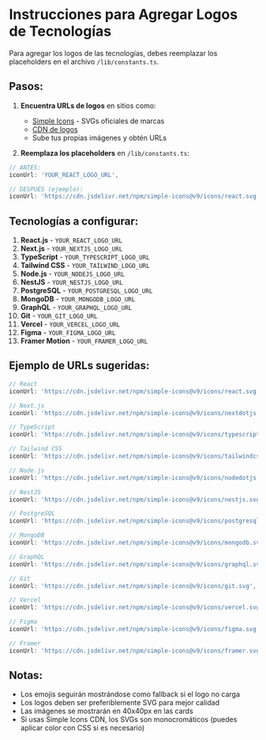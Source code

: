 # Instrucciones para Agregar Logos de Tecnologías

Para agregar los logos de las tecnologías, debes reemplazar los placeholders en el archivo `/lib/constants.ts`.

## Pasos:

1. **Encuentra URLs de logos** en sitios como:
   - [Simple Icons](https://simpleicons.org/) - SVGs oficiales de marcas
   - [CDN de logos](https://cdn.jsdelivr.net/npm/simple-icons@v9/icons/)
   - Sube tus propias imágenes y obtén URLs

2. **Reemplaza los placeholders** en `/lib/constants.ts`:

```typescript
// ANTES:
iconUrl: 'YOUR_REACT_LOGO_URL',

// DESPUÉS (ejemplo):
iconUrl: 'https://cdn.jsdelivr.net/npm/simple-icons@v9/icons/react.svg',
```

## Tecnologías a configurar:

1. **React.js** - `YOUR_REACT_LOGO_URL`
2. **Next.js** - `YOUR_NEXTJS_LOGO_URL`
3. **TypeScript** - `YOUR_TYPESCRIPT_LOGO_URL`
4. **Tailwind CSS** - `YOUR_TAILWIND_LOGO_URL`
5. **Node.js** - `YOUR_NODEJS_LOGO_URL`
6. **NestJS** - `YOUR_NESTJS_LOGO_URL`
7. **PostgreSQL** - `YOUR_POSTGRESQL_LOGO_URL`
8. **MongoDB** - `YOUR_MONGODB_LOGO_URL`
9. **GraphQL** - `YOUR_GRAPHQL_LOGO_URL`
10. **Git** - `YOUR_GIT_LOGO_URL`
11. **Vercel** - `YOUR_VERCEL_LOGO_URL`
12. **Figma** - `YOUR_FIGMA_LOGO_URL`
13. **Framer Motion** - `YOUR_FRAMER_LOGO_URL`

## Ejemplo de URLs sugeridas:

```typescript
// React
iconUrl: 'https://cdn.jsdelivr.net/npm/simple-icons@v9/icons/react.svg',

// Next.js
iconUrl: 'https://cdn.jsdelivr.net/npm/simple-icons@v9/icons/nextdotjs.svg',

// TypeScript
iconUrl: 'https://cdn.jsdelivr.net/npm/simple-icons@v9/icons/typescript.svg',

// Tailwind CSS
iconUrl: 'https://cdn.jsdelivr.net/npm/simple-icons@v9/icons/tailwindcss.svg',

// Node.js
iconUrl: 'https://cdn.jsdelivr.net/npm/simple-icons@v9/icons/nodedotjs.svg',

// NestJS
iconUrl: 'https://cdn.jsdelivr.net/npm/simple-icons@v9/icons/nestjs.svg',

// PostgreSQL
iconUrl: 'https://cdn.jsdelivr.net/npm/simple-icons@v9/icons/postgresql.svg',

// MongoDB
iconUrl: 'https://cdn.jsdelivr.net/npm/simple-icons@v9/icons/mongodb.svg',

// GraphQL
iconUrl: 'https://cdn.jsdelivr.net/npm/simple-icons@v9/icons/graphql.svg',

// Git
iconUrl: 'https://cdn.jsdelivr.net/npm/simple-icons@v9/icons/git.svg',

// Vercel
iconUrl: 'https://cdn.jsdelivr.net/npm/simple-icons@v9/icons/vercel.svg',

// Figma
iconUrl: 'https://cdn.jsdelivr.net/npm/simple-icons@v9/icons/figma.svg',

// Framer
iconUrl: 'https://cdn.jsdelivr.net/npm/simple-icons@v9/icons/framer.svg',
```

## Notas:

- Los emojis seguirán mostrándose como fallback si el logo no carga
- Los logos deben ser preferiblemente SVG para mejor calidad
- Las imágenes se mostrarán en 40x40px en las cards
- Si usas Simple Icons CDN, los SVGs son monocromáticos (puedes aplicar color con CSS si es necesario)